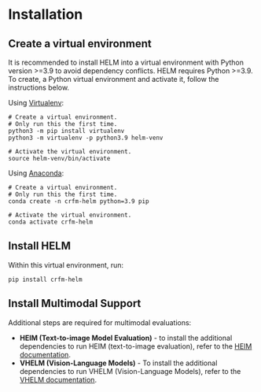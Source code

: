 # Installation

## Create a virtual environment

It is recommended to install HELM into a virtual environment with Python version >=3.9 to avoid dependency conflicts. HELM requires Python >=3.9. To create, a Python virtual environment and activate it, follow the instructions below.

Using [Virtualenv](https://docs.python.org/3/library/venv.html#creating-virtual-environments):

```
# Create a virtual environment.
# Only run this the first time.
python3 -m pip install virtualenv
python3 -m virtualenv -p python3.9 helm-venv

# Activate the virtual environment.
source helm-venv/bin/activate
```

Using [Anaconda](https://conda.io/projects/conda/en/latest/user-guide/tasks/manage-environments.html):

```
# Create a virtual environment.
# Only run this the first time.
conda create -n crfm-helm python=3.9 pip

# Activate the virtual environment.
conda activate crfm-helm
```

## Install HELM

Within this virtual environment, run:

```
pip install crfm-helm
```

## Install Multimodal Support

Additional steps are required for multimodal evaluations:

- **HEIM (Text-to-image Model Evaluation)** - to install the additional dependencies to run HEIM (text-to-image evaluation), refer to the [HEIM documentation](heim.md).
- **VHELM (Vision-Language Models)** - To install the additional dependencies to run VHELM (Vision-Language Models), refer to the [VHELM documentation](vhelm.md).
